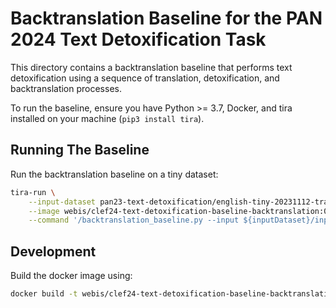 # Backtranslation Baseline for the PAN 2024 Text Detoxification Task

This directory contains a backtranslation baseline that performs text detoxification using a sequence of translation, detoxification, and backtranslation processes.

To run the baseline, ensure you have Python >= 3.7, Docker, and tira installed on your machine (`pip3 install tira`).

## Running The Baseline

Run the backtranslation baseline on a tiny dataset:

```bash
tira-run \
    --input-dataset pan23-text-detoxification/english-tiny-20231112-training \
    --image webis/clef24-text-detoxification-baseline-backtranslation:0.0.1 \
    --command '/backtranslation_baseline.py --input ${inputDataset}/input.jsonl --output ${outputDir}/references.jsonl'
```

## Development

Build the docker image using:

```bash
docker build -t webis/clef24-text-detoxification-baseline-backtranslation:0.0.1 .
```
